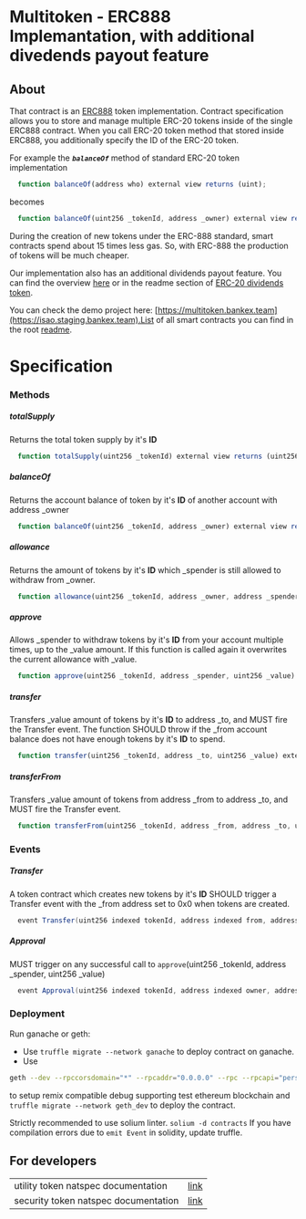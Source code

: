 # Multitoken - ERC888 Implemantation, with additional divedends payout feature
## About
That contract is an [ERC888](https://github.com/ethereum/EIPs/issues/888)  token implementation. Contract specification allows you to store and manage multiple ERC-20 tokens inside of the single ERC888 contract. When you call ERC-20 token method that stored inside ERC888, you additionally specify the ID of the ERC-20 token.

For example the ***`balanceOf`*** method of standard ERC-20 token implementation 
```js
  function balanceOf(address who) external view returns (uint);
```
becomes 
```js
  function balanceOf(uint256 _tokenId, address _owner) external view returns (uint256);
```
During the creation of new tokens under the ERC-888 standard, smart contracts spend about 15 times less gas. So, with ERC-888 the production of tokens will be much cheaper.

Our implementation also has an additional dividends payout feature. You can find the overview [here](https://blog.bankex.org/dividend-payout-bankex-tests-the-newest-token-standard-erc-888-aff5a1fb14eb) or in the readme section of [ERC-20 dividends token](https://github.com/BANKEX/asseet-toolkit/tree/master/ERC20DividendsToken).

You can check the demo project here: [https://multitoken.bankex.team](https://isao.staging.bankex.team).List of all smart contracts you can find in the root [readme](../).

# Specification

### Methods
##### totalSupply
Returns the total token supply by it's **ID**
```js
  function totalSupply(uint256 _tokenId) external view returns (uint256)
```
##### balanceOf
Returns the account balance of token by it's **ID** of another account with address _owner
```js
  function balanceOf(uint256 _tokenId, address _owner) external view returns (uint256)
```
##### allowance
Returns the amount of tokens by it's **ID** which _spender is still allowed to withdraw from _owner.
```js
  function allowance(uint256 _tokenId, address _owner, address _spender) external view returns (uint256)
```
##### approve
Allows _spender to withdraw tokens by it's **ID** from your account multiple times, up to the _value amount. If this function is called again it overwrites the current allowance with _value.
```js
  function approve(uint256 _tokenId, address _spender, uint256 _value) external returns (bool)
```
##### transfer
Transfers _value amount of tokens by it's **ID** to address _to, and MUST fire the Transfer event. The function SHOULD throw if the _from account balance does not have enough tokens by it's **ID** to spend.
```js
  function transfer(uint256 _tokenId, address _to, uint256 _value) external returns (bool)
```
##### transferFrom
Transfers _value amount of tokens from address _from to address _to, and MUST fire the Transfer event.
```js
  function transferFrom(uint256 _tokenId, address _from, address _to, uint256 _value) external returns (bool)
```
### Events
##### Transfer
A token contract which creates new tokens by it's **ID** SHOULD trigger a Transfer event with the _from address set to 0x0 when tokens are created.
``` java
  event Transfer(uint256 indexed tokenId, address indexed from, address indexed to, uint256 value)
```
##### Approval
MUST trigger on any successful call to `approve`(uint256 _tokenId, address _spender, uint256 _value)
``` java
  event Approval(uint256 indexed tokenId, address indexed owner, address indexed spender, uint256 value)
```
### Deployment
 Run ganache or geth: 
- Use `truffle migrate --network ganache` to  deploy contract on ganache.
- Use
```bash
geth --dev --rpccorsdomain="*" --rpcaddr="0.0.0.0" --rpc --rpcapi="personal,eth,net,debug,web3,db,admin" --networkid 7555  --dev.period=1
```
to setup remix compatible debug supporting test ethereum blockchain and `truffle migrate --network geth_dev` to deploy the contract.

Strictly recommended to use solium linter. `solium -d contracts`
If you have compilation errors due to `emit Event` in solidity, update truffle.


## For developers

|||
|---|---|
| utility token natspec documentation | [link](https://bankex.github.io/multi-token/docs/MultiToken/)  |
| security token natspec documentation  | [link](https://bankex.github.io/multi-token/docs/MultiDividendsToken/) |
